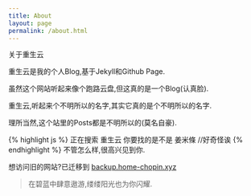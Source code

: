 ```yaml
---
title: About
layout: page
permalink: /about.html
---
```


<div class="page-title">关于重生云</div>

重生云是我的个人Blog,基于Jekyll和Github Page.

虽然这个网站听起来像个跑路云盘,但这真的是一个Blog(认真脸).

重生云,听起来个不明所以的名字,其实它真的是个不明所以的名字.

理所当然,这个站里的Posts都是不明所以的(莫名自豪).

{% highlight js %}
正在搜索 重生云
你要找的是不是 姜米條
//好奇怪诶
{% endhighlight %}
不管怎么样,很高兴见到你.

想访问旧的网站?已迁移到
[backup.home-chopin.xyz](https://backup.home-chopin.xyz/)

>在碧蓝中肆意遨游,缕缕阳光也为你闪耀.
